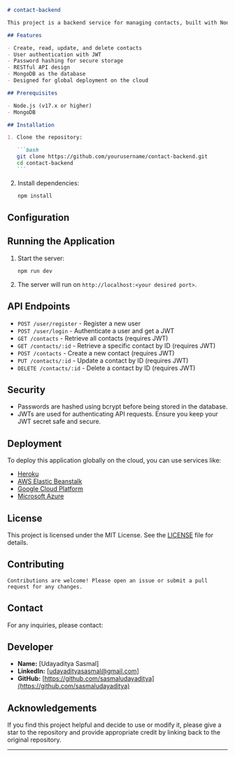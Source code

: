
````markdown
# contact-backend

This project is a backend service for managing contacts, built with Node.js and Express.js, and connected to MongoDB. The service exposes APIs for creating, retrieving, updating, and deleting contact information, and is designed to be deployed globally on the cloud. The project also includes JWT authentication and password hashing for secure user management.

## Features

- Create, read, update, and delete contacts
- User authentication with JWT
- Password hashing for secure storage
- RESTful API design
- MongoDB as the database
- Designed for global deployment on the cloud

## Prerequisites

- Node.js (v17.x or higher)
- MongoDB

## Installation

1. Clone the repository:

   ```bash
   git clone https://github.com/yourusername/contact-backend.git
   cd contact-backend
   ```
````

2. Install dependencies:

   ```bash
   npm install
   ```

## Configuration

## Running the Application

1. Start the server:

   ```bash
   npm run dev
   ```

2. The server will run on `http://localhost:<your desired port>`.

## API Endpoints

- `POST /user/register` - Register a new user
- `POST /user/login` - Authenticate a user and get a JWT
- `GET /contacts` - Retrieve all contacts (requires JWT)
- `GET /contacts/:id` - Retrieve a specific contact by ID (requires JWT)
- `POST /contacts` - Create a new contact (requires JWT)
- `PUT /contacts/:id` - Update a contact by ID (requires JWT)
- `DELETE /contacts/:id` - Delete a contact by ID (requires JWT)

## Security

- Passwords are hashed using bcrypt before being stored in the database.
- JWTs are used for authenticating API requests. Ensure you keep your JWT secret safe and secure.

## Deployment

To deploy this application globally on the cloud, you can use services like:

- [Heroku](https://www.heroku.com/)
- [AWS Elastic Beanstalk](https://aws.amazon.com/elasticbeanstalk/)
- [Google Cloud Platform](https://cloud.google.com/)
- [Microsoft Azure](https://azure.microsoft.com/)

## License

This project is licensed under the MIT License. See the [LICENSE](LICENSE) file for details.

## Contributing

    Contributions are welcome! Please open an issue or submit a pull request for any changes.

## Contact

For any inquiries, please contact:

## Developer

- **Name:** [Udayaditya Sasmal]
- **LinkedIn:** [[udayadityasasmal@gmail.com](https://www.linkedin.com/in/udayaditya-sasmal-578b51195/)]
- **GitHub:** [https://github.com/sasmaludayaditya](https://github.com/sasmaludayaditya)

## Acknowledgements

If you find this project helpful and decide to use or modify it, please give a star to the repository and provide appropriate credit by linking back to the original repository.

---
